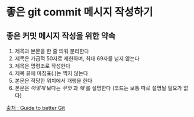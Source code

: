 # 좋은 git commit 메시지 작성하기

## 좋은 커밋 메시지 작성을 위한 약속

1. 제목과 본문을 한 줄 띄워 분리한다
2. 제목은 가급적 50자로 제한하며, 최대 69자를 넘지 않는다
3. 제목은 명령조로 작성한다
4. 제목 끝에 마침표(.)는 찍지 않는다
5. 본문은 적당한 위치에서 개행을 한다
6. 본문은 *어떻게* 보다는 *무엇* 과 *왜* 를 설명한다 (코드는 보통 따로 설명될 필요가 없다)

[출처 : Guide to better Git](https://blog.jonnung.com/git/2018/01/02/guide-to-better-git-commit-message/)

